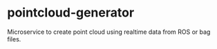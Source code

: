 # pointcloud-generator
Microservice to create point cloud using realtime data from ROS or bag files.
